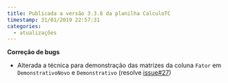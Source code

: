 ```yaml
---
title: Publicada a versão 3.3.8 da planilha CalculoTC
timestamp: 31/01/2019 22:57:31
categories:
  - atualizações
---
```


**Correção de bugs**
+ Alterada a técnica para demonstração das matrizes da coluna `Fator` em `DemonstrativoNovo` e `Demonstrativo` (resolve [issue#27](https://github.com/Contadoria/CalculoAtrasados/issues/27))